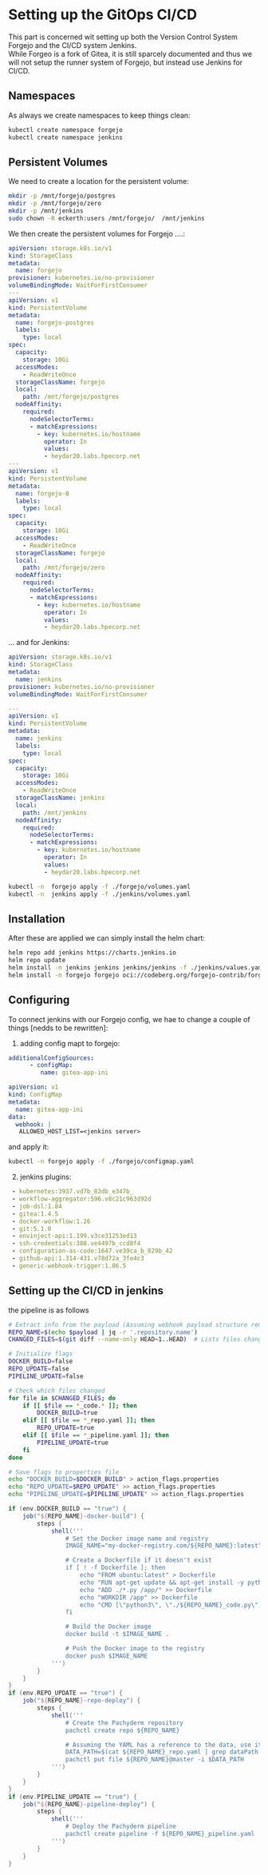 # Setting up the GitOps CI/CD

This part is concerned wit setting up both the Version Control System Forgejo and the CI/CD system Jenkins. \
While Forgeo is a fork of Gitea, it is still sparcely documented and thus we will not setup the runner system of Forgejo, but instead use Jenkins for CI/CD.


## Namespaces

As always we create namespaces to keep things clean:

```bash
kubectl create namespace forgejo
kubectl create namespace jenkins
```

## Persistent Volumes

We need to create a location for the persistent volume:

```bash
mkdir -p /mnt/forgejo/postgres
mkdir -p /mnt/forgejo/zero
mkdir -p /mnt/jenkins
sudo chown -R eckerth:users /mnt/forgejo/  /mnt/jenkins
```

We then create the persistent volumes for Forgejo ....:

``` yaml
apiVersion: storage.k8s.io/v1
kind: StorageClass
metadata:
  name: forgejo
provisioner: kubernetes.io/no-provisioner
volumeBindingMode: WaitForFirstConsumer
---
apiVersion: v1
kind: PersistentVolume
metadata:
  name: forgejo-postgres
  labels:
    type: local
spec:
  capacity:
    storage: 10Gi
  accessModes:
    - ReadWriteOnce
  storageClassName: forgejo
  local:
    path: /mnt/forgejo/postgres
  nodeAffinity:
    required:
      nodeSelectorTerms:
      - matchExpressions:
        - key: kubernetes.io/hostname
          operator: In
          values:
          - heydar20.labs.hpecorp.net
---
apiVersion: v1
kind: PersistentVolume
metadata:
  name: forgejo-0
  labels:
    type: local
spec:
  capacity:
    storage: 10Gi
  accessModes:
    - ReadWriteOnce
  storageClassName: forgejo
  local:
    path: /mnt/forgejo/zero
  nodeAffinity:
    required:
      nodeSelectorTerms:
      - matchExpressions:
        - key: kubernetes.io/hostname
          operator: In
          values:
          - heydar20.labs.hpecorp.net

```

... and for Jenkins:

```yaml
apiVersion: storage.k8s.io/v1
kind: StorageClass
metadata:
  name: jenkins
provisioner: kubernetes.io/no-provisioner
volumeBindingMode: WaitForFirstConsumer

---
apiVersion: v1
kind: PersistentVolume
metadata:
  name: jenkins
  labels:
    type: local
spec:
  capacity:
    storage: 10Gi
  accessModes:
    - ReadWriteOnce
  storageClassName: jenkins
  local:
    path: /mnt/jenkins
  nodeAffinity:
    required:
      nodeSelectorTerms:
      - matchExpressions:
        - key: kubernetes.io/hostname
          operator: In
          values:
          - heydar20.labs.hpecorp.net
```


```bash
kubectl -n  forgejo apply -f ./forgejo/volumes.yaml
kubectl -n  jenkins apply -f ./jenkins/volumes.yaml
```

## Installation

After these are applied we can simply install the helm chart:

```bash
helm repo add jenkins https://charts.jenkins.io
helm repo update
helm install -n jenkins jenkins jenkins/jenkins -f ./jenkins/values.yaml
helm install -n forgejo forgejo oci://codeberg.org/forgejo-contrib/forgejo -f ./forgejo/values.yaml 
```

## Configuring

To connect jenkins with our Forgejo config, we hae to change a couple of things [nedds to be rewritten]:

1. adding config mapt to forgejo:

```yaml
additionalConfigSources:
      - configMap:
         name: gitea-app-ini
```

```yaml
apiVersion: v1
kind: ConfigMap
metadata:
  name: gitea-app-ini
data:
  webhook: |
   ALLOWED_HOST_LIST=<jenkins server>
```

and apply it:

```bash
kubectl -n forgejo apply -f ./forgejo/configmap.yaml
```

2. jenkins plugins:

```yaml
 - kubernetes:3937.vd7b_82db_e347b_
 - workflow-aggregator:596.v8c21c963d92d
 - job-dsl:1.84
 - gitea:1.4.5
 - docker-workflow:1.26
 - git:5.1.0
 - envinject-api:1.199.v3ce31253ed13
 - ssh-credentials:308.ve4497b_ccd8f4
 - configuration-as-code:1647.ve39ca_b_829b_42
 - github-api:1.314-431.v78d72a_3fe4c3
 - generic-webhook-trigger:1.86.5
```


## Setting up the CI/CD in jenkins

the pipeline is as follows
```bash
# Extract info from the payload (Assuming webhook payload structure remains as earlier discussed)
REPO_NAME=$(echo $payload | jq -r '.repository.name')
CHANGED_FILES=$(git diff --name-only HEAD~1..HEAD)  # Lists files changed in the last commit

# Initialize flags
DOCKER_BUILD=false
REPO_UPDATE=false
PIPELINE_UPDATE=false

# Check which files changed
for file in $CHANGED_FILES; do
    if [[ $file == *_code.* ]]; then
        DOCKER_BUILD=true
    elif [[ $file == *_repo.yaml ]]; then
        REPO_UPDATE=true
    elif [[ $file == *_pipeline.yaml ]]; then
        PIPELINE_UPDATE=true
    fi
done

# Save flags to properties file
echo "DOCKER_BUILD=$DOCKER_BUILD" > action_flags.properties
echo "REPO_UPDATE=$REPO_UPDATE" >> action_flags.properties
echo "PIPELINE_UPDATE=$PIPELINE_UPDATE" >> action_flags.properties
```

```groovy
if (env.DOCKER_BUILD == "true") {
    job("${REPO_NAME}-docker-build") {
        steps {
            shell('''
                # Set the Docker image name and registry
                IMAGE_NAME="my-docker-registry.com/${REPO_NAME}:latest"

                # Create a Dockerfile if it doesn't exist
                if [ ! -f Dockerfile ]; then
                    echo "FROM ubuntu:latest" > Dockerfile
                    echo "RUN apt-get update && apt-get install -y python3" >> Dockerfile
                    echo "ADD ./*.py /app/" >> Dockerfile
                    echo "WORKDIR /app" >> Dockerfile
                    echo "CMD [\"python3\", \"./${REPO_NAME}_code.py\"]" >> Dockerfile
                fi

                # Build the Docker image
                docker build -t $IMAGE_NAME .

                # Push the Docker image to the registry
                docker push $IMAGE_NAME
            ''')
        }
    }
}
if (env.REPO_UPDATE == "true") {
    job("${REPO_NAME}-repo-deploy") {
        steps {
            shell('''
                # Create the Pachyderm repository
                pachctl create repo ${REPO_NAME}

                # Assuming the YAML has a reference to the data, use it to populate the repo
                DATA_PATH=$(cat ${REPO_NAME}_repo.yaml | grep dataPath | cut -d ':' -f2)
                pachctl put file ${REPO_NAME}@master -i $DATA_PATH
            ''')
        }
    }
}
if (env.PIPELINE_UPDATE == "true") {
    job("${REPO_NAME}-pipeline-deploy") {
        steps {
            shell('''
                # Deploy the Pachyderm pipeline
                pachctl create pipeline -f ${REPO_NAME}_pipeline.yaml
            ''')
        }
    }
}
```